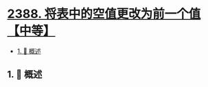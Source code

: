 # [2388. 将表中的空值更改为前一个值【中等】](https://github.com/tnotesjs/TNotes.leetcode/tree/main/notes/2388.%20%E5%B0%86%E8%A1%A8%E4%B8%AD%E7%9A%84%E7%A9%BA%E5%80%BC%E6%9B%B4%E6%94%B9%E4%B8%BA%E5%89%8D%E4%B8%80%E4%B8%AA%E5%80%BC%E3%80%90%E4%B8%AD%E7%AD%89%E3%80%91)

<!-- region:toc -->

- [1. 📝 概述](#1--概述)

<!-- endregion:toc -->

## 1. 📝 概述
